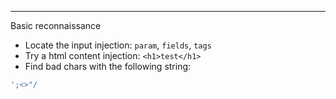 ***
Basic reconnaissance 
- Locate the input injection: `param`, `fields`, `tags`
- Try a html content injection: `<h1>test</h1>`
- Find bad chars with the following string: 
```js
';<>"/
```
